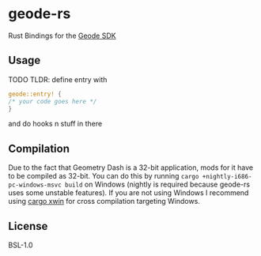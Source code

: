 # geode-rs

Rust Bindings for the [Geode SDK](https://geode-sdk.org)

## Usage

TODO
TLDR: define entry with
```rs
geode::entry! {
/* your code goes here */
} 
```
and do hooks n stuff in there

## Compilation

Due to the fact that Geometry Dash is a 32-bit application, mods for it have to be compiled as 32-bit.
You can do this by running `cargo +nightly-i686-pc-windows-msvc build` on Windows (nightly is required because geode-rs uses some unstable features).
If you are not using Windows I recommend using [cargo xwin](https://github.com/rust-cross/cargo-xwin) for cross compilation targeting Windows.

## License

BSL-1.0